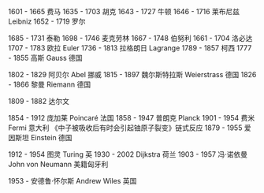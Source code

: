 

1601 - 1665 费马
1635 - 1703 胡克
1643 - 1727 牛顿
1646 - 1716 莱布尼兹 Leibniz
1652 - 1719 罗尔

1685 - 1731 泰勒
1698 - 1746 麦克劳林
1667 - 1748 伯努利
1661 - 1704 洛必达
1707 - 1783 欧拉 Euler
1736 - 1813 拉格朗日 Lagrange
1789 - 1857 柯西
1777 - 1855 高斯 Gauss 德国

1802 - 1829 阿贝尔 Abel 挪威
1815 - 1897 魏尔斯特拉斯 Weierstrass 德国
1826 - 1866 黎曼 Riemann 德国

1809 - 1882 达尔文

1854 - 1912 庞加莱 Poincaré 法国
1858 - 1947 普朗克 Planck
1901 - 1954 费米 Fermi 意大利 《中子被吸收后有时会引起铀原子裂变》链式反应
1879 - 1955 爱因斯坦 Einstein 德国

1912 - 1954 图灵 Turing 英
1930 - 2002 Dijkstra 荷兰
1903 - 1957 冯·诺依曼 John von Neumann 美籍匈牙利

1953 - 安德鲁·怀尔斯 Andrew Wiles 英国